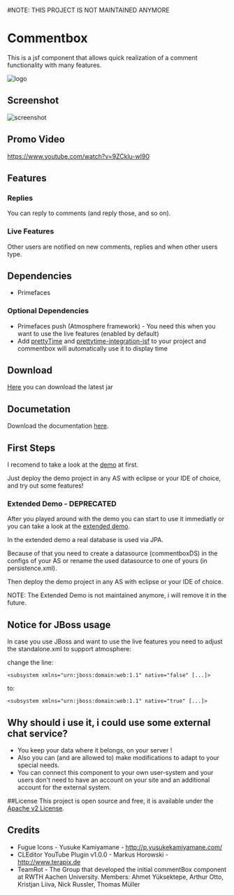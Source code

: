#NOTE: THIS PROJECT IS NOT MAINTAINED ANYMORE

# Commentbox

This is a jsf component that allows quick realization of a comment functionality with many features.

![logo](https://raw.github.com/nickrussler/commentbox/master/misc/images/banner.png)

## Screenshot

![screenshot](https://raw.github.com/nickrussler/commentbox/master/misc/images/sample.png)

## Promo Video
https://www.youtube.com/watch?v=9ZCklu-wI90

## Features

### Replies

You can reply to comments (and reply those, and so on).

### Live Features

Other users are notified on new comments, replies and when other users type.

## Dependencies

* Primefaces
 
### Optional Dependencies

* Primefaces push (Atmosphere framework) - You need this when you want to use the live features (enabled by default)
* Add [prettyTime](http://ocpsoft.org/prettytime/) and [prettytime-integration-jsf](http://ocpsoft.org/prettytime/#section-6) to your project and commentbox will automatically use it to display time

## Download
[Here](https://github.com/nickrussler/commentbox/raw/master/demo-source/WebContent/WEB-INF/lib/commentbox-0.0.1-SNAPSHOT.jar) you can download the latest jar

## Documetation
Download the documentation [here](https://github.com/nickrussler/commentbox/raw/master/misc/documentation.pdf).

## First Steps

I recomend to take a look at the [demo](https://github.com/nickrussler/commentbox/tree/master/demo-source) at first.

Just deploy the demo project in any AS with eclipse or your IDE of choice, and try out some features!

### Extended Demo - DEPRECATED

After you played around with the demo you can start to use it immediatly or you can take a look at the [extended demo](https://github.com/nickrussler/commentbox/tree/master/extended-demo-source).

In the extended demo a real database is used via JPA.

Because of that you need to create a datasource (commentboxDS) in the configs of your AS or rename the used datasource to one of yours (in persistence.xml).

Then deploy the demo project in any AS with eclipse or your IDE of choice.

NOTE: The Extended Demo is not maintained anymore, i will remove it in the future.


## Notice for JBoss usage
In case you use JBoss and want to use the live features you need to adjust the standalone.xml to support atmosphere:

change the line:

`<subsystem xmlns="urn:jboss:domain:web:1.1" native="false" [...]>`

to:

`<subsystem xmlns="urn:jboss:domain:web:1.1" native="true" [...]>`

## Why should i use it, i could use some external chat service?

* You keep your data where it belongs, on your server !
* Also you can (and are allowed to) make modifications to adapt to your special needs.
* You can connect this component to your own user-system and your users don't need to have an account on your site and an additional account for the external system.

##License
This project is open source and free, it is available under the [Apache v2 License](http://www.apache.org/licenses/LICENSE-2.0.html).


## Credits

* Fugue Icons - Yusuke Kamiyamane - http://p.yusukekamiyamane.com/
* CLEditor YouTube Plugin v1.0.0 - Markus Horowski - http://www.terapix.de
* TeamRot - The Group that developed the initial commentBox component at RWTH Aachen University. Members: Ahmet Yüksektepe, Arthur Otto, Kristjan Liiva, Nick Russler, Thomas Müller
